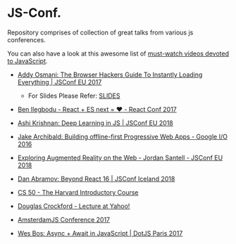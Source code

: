 # JS-Conf.
Repository comprises of collection of great talks from various js conferences.

You can also have a look at this awesome list of [must-watch videos devoted to JavaScript](https://github.com/bolshchikov/js-must-watch).

* [Addy Osmani: The Browser Hackers Guide To Instantly Loading Everything | JSConf EU 2017](https://www.youtube.com/watch?v=7vUs5yOuv-o)
  * For Slides Please Refer: [SLIDES](https://speakerd.s3.amazonaws.com/presentations/fbf291d6889542fc93fb540881a0a4d3/fluent-browser-hacker-speakerdeck-4.pdf)
* [Ben Ilegbodu - React + ES next = :heart: - React Conf 2017](https://www.youtube.com/watch?v=jh_Qzi-yHU0)

* [Ashi Krishnan: Deep Learning in JS | JSConf EU 2018](https://youtu.be/SV-cgdobtTA)

* [Jake Archibald: Building offline-first Progressive Web Apps - Google I/O 2016](https://www.youtube.com/watch?v=cmGr0RszHc8)

* [Exploring Augmented Reality on the Web - Jordan Santell - JSConf EU 2018](https://www.youtube.com/watch?v=bqmT0_w6_qc)

* [Dan Abramov: Beyond React 16 | JSConf Iceland 2018](https://www.youtube.com/watch?v=nLF0n9SACd4)

* [CS 50 - The Harvard Introductory Course](https://www.youtube.com/watch?v=Tc1EuaefYFo)

* [Douglas Crockford - Lecture at Yahoo!](https://www.youtube.com/watch?v=v2ifWcnQs6M)

* [AmsterdamJS Conference 2017](https://www.youtube.com/playlist?list=PLfIM4SvaiIyzaLhvwGEa4QzPb9oTD0Ioc)

* [Wes Bos: Async + Await in JavaScript | DotJS Paris 2017](https://www.youtube.com/watch?v=DwQJ_NPQWWo)

